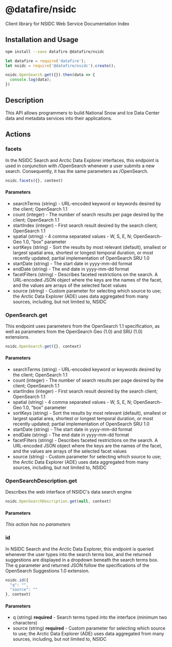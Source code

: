 # @datafire/nsidc

Client library for NSIDC Web Service Documentation Index

## Installation and Usage
```bash
npm install --save datafire @datafire/nsidc
```

```js
let datafire = require('datafire');
let nsidc = require('@datafire/nsidc').create();

nsidc.OpenSearch.get({}).then(data => {
  console.log(data);
})
```

## Description
This API allows programmers to build National Snow and Ice Data Center data and metadata services into their applications.

## Actions
### facets
In the NSIDC Search and Arctic Data Explorer interfaces, this endpoint is used in conjunction with /OpenSearch whenever a user submits a new search. Consequently, it has the same parameters as /OpenSearch.


```js
nsidc.facets({}, context)
```

#### Parameters
* searchTerms (string) - URL-encoded keyword or keywords desired by the client; OpenSearch 1.1
* count (integer) - The number of search results per page desired by the client; OpenSearch 1.1
* startIndex (integer) - First search result desired by the search client; OpenSearch 1.1
* spatial (string) - 4 comma separated values - W, S, E, N; OpenSearch-Geo 1.0, "box" parameter
* sortKeys (string) - Sort the results by most relevant (default), smallest or largest spatial area, shortest or longest temporal duration, or most recently updated; partial implementation of OpenSearch SRU 1.0
* startDate (string) - The start date in yyyy-mm-dd format
* endDate (string) - The end date in yyyy-mm-dd format
* facetFilters (string) - Describes faceted restrictions on the search. A URL-encoded JSON object where the keys are the names of the facet, and the values are arrays of the selected facet values
* source (string) - Custom parameter for selecting which source to use; the Arctic Data Explorer (ADE) uses data aggregated from many sources, including, but not limited to, NSIDC

### OpenSearch.get
This endpoint uses parameters from the OpenSearch 1.1 specification, as well as parameters from the OpenSearch Geo (1.0) and SRU (1.0) extensions.


```js
nsidc.OpenSearch.get({}, context)
```

#### Parameters
* searchTerms (string) - URL-encoded keyword or keywords desired by the client; OpenSearch 1.1
* count (integer) - The number of search results per page desired by the client; OpenSearch 1.1
* startIndex (integer) - First search result desired by the search client; OpenSearch 1.1
* spatial (string) - 4 comma separated values - W, S, E, N; OpenSearch-Geo 1.0, "box" parameter
* sortKeys (string) - Sort the results by most relevant (default), smallest or largest spatial area, shortest or longest temporal duration, or most recently updated; partial implementation of OpenSearch SRU 1.0
* startDate (string) - The start date in yyyy-mm-dd format
* endDate (string) - The end date in yyyy-mm-dd format
* facetFilters (string) - Describes faceted restrictions on the search. A URL-encoded JSON object where the keys are the names of the facet, and the values are arrays of the selected facet values
* source (string) - Custom parameter for selecting which source to use; the Arctic Data Explorer (ADE) uses data aggregated from many sources, including, but not limited to, NSIDC

### OpenSearchDescription.get
Describes the web interface of NSIDC's data search engine


```js
nsidc.OpenSearchDescription.get(null, context)
```

#### Parameters
*This action has no parameters*

### id
In NSIDC Search and the Arctic Data Explorer, this endpoint is queried whenever the user types into the search terms box, and the returned suggestions are displayed in a dropdown beneath the search terms box. The q parameter and returned JSON follow the specifications of the OpenSearch Suggestions 1.0 extension.


```js
nsidc.id({
  "q": "",
  "source": ""
}, context)
```

#### Parameters
* q (string) **required** - Search terms typed into the interface (minimum two characters)
* source (string) **required** - Custom parameter for selecting which source to use; the Arctic Data Explorer (ADE) uses data aggregated from many sources, including, but not limited to, NSIDC

